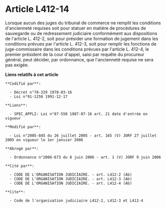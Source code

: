 # Article L412-14

Lorsque aucun des juges du tribunal de commerce ne remplit les conditions d'ancienneté requises soit pour statuer en matière
de procédures de sauvegarde ou de redressement judiciaire conformément aux dispositions de l'article L. 412-2, soit pour
présider une formation de jugement dans les conditions prévues par l'article L. 412-3, soit pour remplir les fonctions de
juge-commissaire dans les conditions prévues par l'article L. 412-4, le premier président de la cour d'appel, saisi par
requête du procureur général, peut décider, par ordonnance, que l'ancienneté requise ne sera pas exigée.

**Liens relatifs à cet article**

	**Codifié par**:

	  - Décret n°78-329 1978-03-16
	  - Loi n°91-1258 1991-12-17

	**Liens**:

	  - SPEC_APPLI: Loi n°87-550 1987-07-16 art. 21 date d'entrée en vigueur

	**Modifié par**:

	  - Loi n°2005-845 du 26 juillet 2005 - art. 165 (V) JORF 27 juillet 2005 en vigueur le 1er janvier 2006

	**Abrogé par**:

	  - Ordonnance n°2006-673 du 8 juin 2006 - art. 1 (V) JORF 9 juin 2006

	**Cité par**:

	  - CODE DE L'ORGANISATION JUDICIAIRE. - art. L412-2 (Ab)
	  - CODE DE L'ORGANISATION JUDICIAIRE. - art. L412-3 (Ab)
	  - CODE DE L'ORGANISATION JUDICIAIRE. - art. L412-4 (Ab)

	**Cite**:

	  - Code de l'organisation judiciaire L412-2, L412-3 et L412-4
